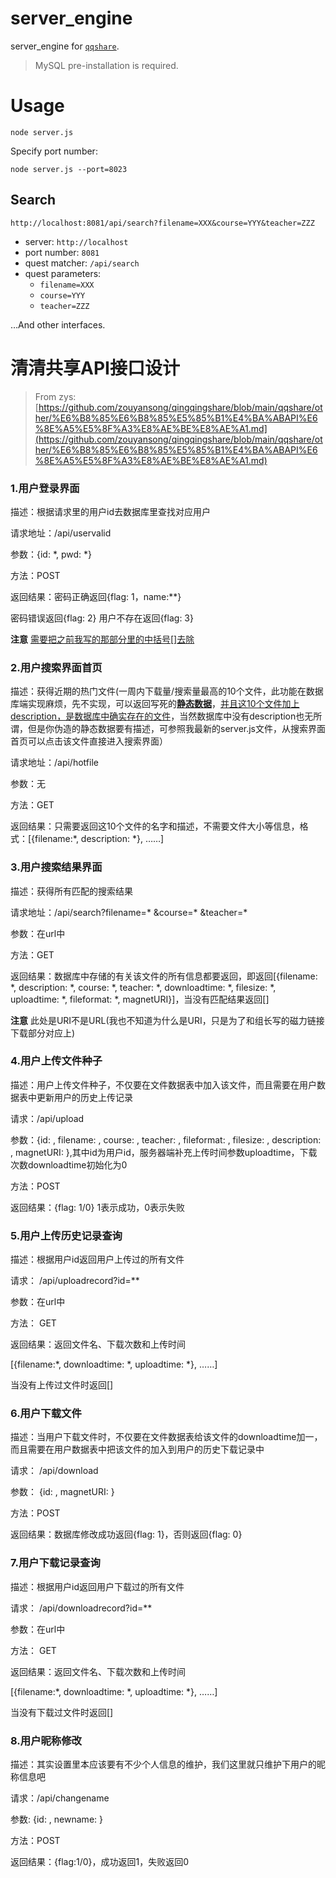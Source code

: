 # server_engine
 server_engine for [`qqshare`](https://github.com/zouyansong/qingqingshare).

> MySQL pre-installation is required.

# Usage

```
node server.js
```

Specify port number:

```
node server.js --port=8023
```

## Search

`http://localhost:8081/api/search?filename=XXX&course=YYY&teacher=ZZZ`

- server: `http://localhost`
- port number: `8081`
- quest matcher: `/api/search`
- quest parameters:
  - `filename=XXX`
  - `course=YYY`
  - `teacher=ZZZ`

…And other interfaces.

# 清清共享API接口设计

> From zys: [https://github.com/zouyansong/qingqingshare/blob/main/qqshare/other/%E6%B8%85%E6%B8%85%E5%85%B1%E4%BA%ABAPI%E6%8E%A5%E5%8F%A3%E8%AE%BE%E8%AE%A1.md](https://github.com/zouyansong/qingqingshare/blob/main/qqshare/other/%E6%B8%85%E6%B8%85%E5%85%B1%E4%BA%ABAPI%E6%8E%A5%E5%8F%A3%E8%AE%BE%E8%AE%A1.md)
>

### 1.用户登录界面

描述：根据请求里的用户id去数据库里查找对应用户

请求地址：/api/uservalid

参数：{id: *, pwd: *}

方法：POST

返回结果：密码正确返回{flag: 1，name:**}

密码错误返回{flag: 2}  用户不存在返回{flag: 3}

**注意** <u>需要把之前我写的那部分里的中括号[]去除</u> 



### 2.用户搜索界面首页

描述：获得近期的热门文件(一周内下载量/搜索量最高的10个文件，此功能在数据库端实现麻烦，先不实现，可以返回写死的<u>**静态数据**</u>，<u>并且这10个文件加上description，是数据库中确实存在的文件</u>，当然数据库中没有description也无所谓，但是你伪造的静态数据要有描述，可参照我最新的server.js文件，从搜索界面首页可以点击该文件直接进入搜索界面）

请求地址：/api/hotfile

参数：无

方法：GET

返回结果：只需要返回这10个文件的名字和描述，不需要文件大小等信息，格式：[{filename:*, description: *}, ……]



### 3.用户搜索结果界面

描述：获得所有匹配的搜索结果

请求地址：/api/search?filename=* &course=* &teacher=*

参数：在url中

方法：GET

返回结果：数据库中存储的有关该文件的所有信息都要返回，即返回[{filename: *, description: *, course: *, teacher: *, downloadtime: *, filesize: *, uploadtime: *, fileformat: *, magnetURI}]，当没有匹配结果返回[]

**注意** 此处是URI不是URL(我也不知道为什么是URI，只是为了和组长写的磁力链接下载部分对应上)



### 4.用户上传文件种子

描述：用户上传文件种子，不仅要在文件数据表中加入该文件，而且需要在用户数据表中更新用户的历史上传记录

请求：/api/upload

参数：{id: , filename: , course: , teacher: , fileformat: , filesize: , description: , magnetURI: },其中id为用户id，服务器端补充上传时间参数uploadtime，下载次数downloadtime初始化为0

方法：POST

返回结果：{flag: 1/0} 1表示成功，0表示失败



### 5.用户上传历史记录查询

描述：根据用户id返回用户上传过的所有文件

请求： /api/uploadrecord?id=**

参数：在url中

方法： GET

返回结果：返回文件名、下载次数和上传时间

[{filename:*, downloadtime: *, uploadtime: *}, ……]

当没有上传过文件时返回[]



### 6.用户下载文件

描述：当用户下载文件时，不仅要在文件数据表给该文件的downloadtime加一，而且需要在用户数据表中把该文件的加入到用户的历史下载记录中

请求： /api/download

参数： {id: , magnetURI: }

方法：POST

返回结果：数据库修改成功返回{flag: 1}，否则返回{flag: 0}



### 7.用户下载记录查询

描述：根据用户id返回用户下载过的所有文件

请求： /api/downloadrecord?id=**

参数：在url中

方法： GET

返回结果：返回文件名、下载次数和上传时间

[{filename:*, downloadtime: *, uploadtime: *}, ……]

当没有下载过文件时返回[]



### 8.用户昵称修改

描述：其实设置里本应该要有不少个人信息的维护，我们这里就只维护下用户的昵称信息吧

请求：/api/changename

参数:  {id: , newname: }

方法：POST

返回结果：{flag:1/0}，成功返回1，失败返回0